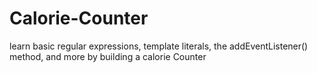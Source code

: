 # Calorie-Counter
learn basic regular expressions, template literals, the addEventListener() method, and more by building a calorie Counter
